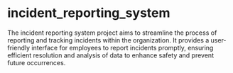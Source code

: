 # incident_reporting_system
The incident reporting system project aims to streamline the process of reporting and tracking incidents within the organization. It provides a user-friendly interface for employees to report incidents promptly, ensuring efficient resolution and analysis of data to enhance safety and prevent future occurrences.
